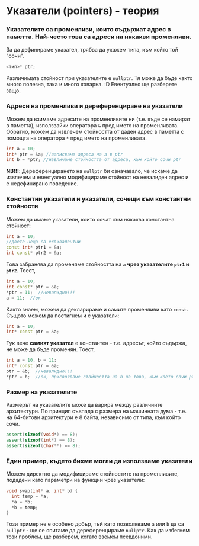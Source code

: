 # Указатели (pointers) - теория

### Указателите са променливи, които съдържат адрес в паметта. Най-често това са адреси на някакви променливи.

За да дефинираме указател, трябва да укажем типа, към който той "сочи".

```c++
<тип>* ptr;
```

Различимата стойност при указателите е `nullptr`. Тя може да бъде както много полезна, така и много коварна. :D Евентуално ще разберете защо.

### Адреси на променливи и дереференциране на указатели

Можем да взимаме адресите на променливите ни (т.е. къде се намират в паметта), използвайки оператора `&` пред името на променливата. Обратно, можем да извлечем стойността от даден адрес в паметта с помощта на оператора `*` пред името на променливата.

```c++
int a = 10;
int* ptr = &a; //записваме адреса на а в ptr
int b = *ptr; //извличаме стойността от адреса, към който сочи ptr
```

**NB!!!**: Дереференцирането на `nullptr` би означавало, че искаме да извлечем и евентуално модифицираме стойност на невалиден адрес и е недефинирано поведение.

### Константни указатели и указатели, сочещи към константни стойности

Можем да имаме указатели, които сочат към някаква константна стойност:

```c++
int a = 10;
//двете неща са еквивалентни
const int* ptr1 = &a;
int const* ptr2 = &a; 
```

Това забранява да променяме стойността на `a` **чрез указателите `ptr1` и `ptr2`**. Тоест,

```c++
int a = 10;
int const* ptr = &a;
*ptr = 11;  //невалидно!!!
a = 11;  //ок
```

Както знаем, можем да декларираме и самите променливи като `const`. Същото можем да постигнем и с указатели:

```c++
int a = 10;
int* const ptr = &a;
```

Тук вече **самият указател** е константен - т.е. адресът, който съдържа, не може да бъде променян. Тоест,

```c++
int a = 10, b = 11;
int* const ptr = &a;
ptr = &b;  //невалидно!!!
*ptr = b;  //ок, присвояваме стойността на b на това, към което сочи ptr
```

### Размер на указателите

Размерът на указателите може да варира между различните архитектури. По принцип съвпада с размера на машинната дума - т.е. на 64-битови архитектури е 8 байта, независимо от типа, към който сочи.

```c++
assert(sizeof(void*) == 8);
assert(sizeof(int*) == 8);
assert(sizeof(char**) == 8);
```

### Един пример, където бихме могли да използваме указатели

Можем директно да модифицираме стойностите на променливите, подадени като параметри на функции чрез указатели:

```c++
void swap(int* a, int* b) {
  int temp = *a;
  *a = *b;
  *b = temp;
}
```

Този пример не е особено добър, тъй като позволяваме `a` или `b` да са `nullptr` - ще се опитаме да дереференцираме `nullptr`. Как да избегнем този проблем, ще разберем, когато вземем псевдоними.